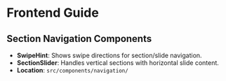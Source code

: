 # Frontend Guide

## Section Navigation Components
- **SwipeHint**: Shows swipe directions for section/slide navigation.
- **SectionSlider**: Handles vertical sections with horizontal slide content.
- **Location**: `src/components/navigation/`
